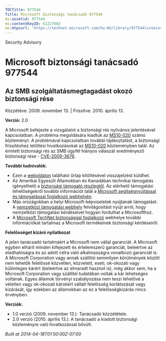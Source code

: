 ```yaml
---
TOCTitle: 977544
Title: Microsoft biztonsági tanácsadó 977544
ms:assetid: 977544
ms:contentKeyID: 61227683
ms:mtpsurl: 'https://technet.microsoft.com/hu-HU/library/977544(v=Security.10)'
---
```


Security Advisory

Microsoft biztonsági tanácsadó 977544
=====================================

Az SMB szolgáltatásmegtagadást okozó biztonsági rése
----------------------------------------------------

Közzétéve: 2009. november 13. | Frissítve: 2010. április 13.

**Verzió:** 2.0

A Microsoft befejezte a vizsgálatot a biztonsági rés nyilvános jelentésével kapcsolatban. A probléma megoldására kiadtuk az [MS10-020](http://go.microsoft.com/fwlink/?linkid=184663) számú közleményt. A problémával kapcsolatban további tájékoztatást, a biztonsági frissítéshez letöltési hivatkozásokat az [MS10-020](http://go.microsoft.com/fwlink/?linkid=184663) közleményben talál. Az érintett biztonsági rés az SMB ügyfél hiányos válaszát eredményező biztonsági rése - [CVE-2009-3676](http://www.cve.mitre.org/cgi-bin/cvename.cgi?name=cve-2009-3676).

**További tudnivalók:**

-   Ezen a [weboldalon](https://support.microsoft.com/common/survey.aspx?scid=sw;en;1257&amp;showpage=1&amp;ws=technet&amp;sd=tech) található űrlap kitöltésével visszajelzést küldhet.
-   Az Amerikai Egyesült Államokban és Kanadában technikai támogatás igényelhető a [biztonsági támogató részlegtől](http://go.microsoft.com/fwlink/?linkid=21131). Az elérhető támogatási lehetőségekről további információt talál a [Microsoft segítségnyújtással és támogatással foglalkozó webhelyén](http://support.microsoft.com/).
-   Más országokban a helyi Microsoft-képviseletek nyújtanak támogatást. A [nemzetközi támogatási webhely](http://go.microsoft.com/fwlink/?linkid=21155) felvilágosítást nyújt arról, hogy nemzetközi támogatási kérdéseivel hogyan fordulhat a Microsofthoz.
-   A [Microsoft TechNet biztonsággal foglalkozó](http://go.microsoft.com/fwlink/?linkid=21132) webhelye további információkat tartalmaz a Microsoft termékeinek biztonsági kérdéseiről.

**Felelősséget kizáró nyilatkozat**

A jelen tanácsadó tartalmáért a Microsoft nem vállal garanciát. A Microsoft egyben elhárít minden kifejezett és értelemszerű garanciát, beleértve az eladhatóságra és az adott célra való alkalmasságra vonatkozó garanciát is. A Microsoft Corporation vagy annak szállítói semmilyen körülmények között nem tehetők felelőssé közvetlen, közvetett, eseti, ok-okozati vagy különleges kárért (beleértve az elmaradt hasznot is), még akkor sem, ha a Microsoft Corporation vagy szállítói tudatában voltak a kár lehetséges voltának. Egyes államok törvényi szabályozása nem teszi lehetővé a véletlen vagy ok-okozati károkért vállalt felelősség korlátozását vagy kizárását, így ezekben az államokban az ez a felelősségkizárás nincs érvényben.

**Verziók:**

-   1.0 verzió (2009. november 13.): Tanácsadó közzététele.
-   2.0 verzió (2010. április 13.): A tanácsadó a kiadott biztonsági közleményre való hivatkozással bővült.

*Built at 2014-04-18T01:50:00Z-07:00*
